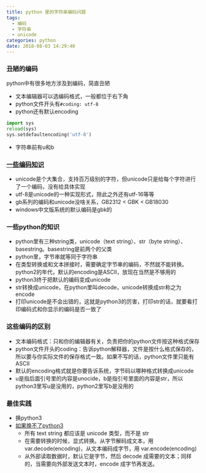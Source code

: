 ```yaml
---
title: python 里的字符串编码问题
tags:
  - 编码
  - 字符串
  - unicode
categories: python 
date: 2018-08-03 14:29:40
---
```


### 丑陋的编码

python中有很多地方涉及到编码，简直丑陋

- 文本编辑器可以选编码格式，一般都位于右下角
- python文件开头有`#coding: utf-8`
- python还有默认encoding
```python
import sys
reload(sys)
sys.setdefaultencoding('utf-8')
```
- 字符串前有u和b

### [一些编码知识](https://blog.ernest.me/post/python-setdefaultencoding-unicode-bytes)

- unicode是个大集合，支持百万级别的字符，但unicode只是给每个字符进行了一个编码，没有给具体实现
- utf-8是unicode的一种实现形式，除此之外还有utf-16等等
- gb系列的编码和unicode没啥关系，GB2312 < GBK < GB18030
- windows中文版系统的默认编码是gbk的

### 一些python的知识

- python里有三种string类，unicode（text string）、str（byte string）、basestring。basestring是前两个的父类
- python里，字节串就等同于字符串
- 在类型转换或和文本拼接时，需要确定字节串的编码，不然就不能转换。python2的年代，默认的encoding是ASCII，放现在当然是不够用的
- python3终于把默认的编码变成unicode
- str转换成unicode，在python里叫decode，unicode转换成str称之为encode
- 打印unicode是不会出错的，这就是python3的厉害，打印str的话，就要看打印编码式和你显示的编码是否一致了

### 这些编码的区别

- 文本编码格式：只和你的编辑器有关，负责把你的python文件按这种格式保存
- python文件开头的coding：告诉python解释器，文件是按什么格式保存的，所以要与你实际文件的保存格式一致。如果不写的话，python文件里只能有ASCII
- 默认的encoding格式就是你要告诉系统，字节码以哪种格式转换成unicode
- u是指后面引号里的内容是unocide，b是指引号里面的内容是str，所以python3里写u是没用的，python2里写b是没用的

### 最佳实践

- 换python3
- [如果换不了python3](https://blog.ernest.me/post/python-setdefaultencoding-unicode-bytes)
  - 所有 text string 都应该是 unicode 类型，而不是 str
  - 在需要转换的时候，显式转换。从字节解码成文本，用 var.decode(encoding)，从文本编码成字节，用 var.encode(encoding)
  - 从外部读取数据时，默认它是字节，然后 decode 成需要的文本；同样的，当需要向外部发送文本时，encode 成字节再发送。



